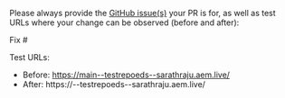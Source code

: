 Please always provide the [GitHub issue(s)](../issues) your PR is for, as well as test URLs where your change can be observed (before and after):

Fix #<gh-issue-id>

Test URLs:
- Before: https://main--testrepoeds--sarathraju.aem.live/
- After: https://<branch>--testrepoeds--sarathraju.aem.live/
